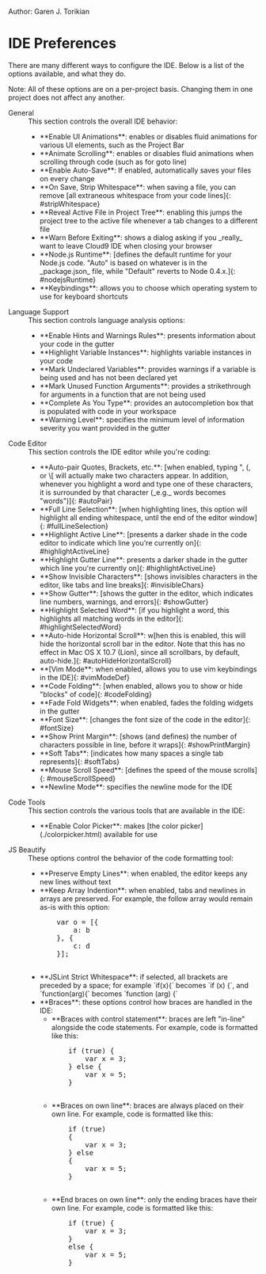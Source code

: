 Author: Garen J. Torikian

# IDE Preferences

There are many different ways to configure the IDE. Below is a list of the options available, and what they do.

Note: All of these options are on a per-project basis. Changing them in one project does not affect any another.

<dl>
<dt>General</dt>
<dd>This section controls the overall IDE behavior:
<ul>
  <li>**Enable UI Animations**: enables or disables fluid animations for various UI elements, such as the Project Bar</li>
  <li>**Animate Scrolling**: enables or disables fluid animations when scrolling through code (such as for goto line)</li>
  <li>**Enable Auto-Save**: If enabled, automatically saves your files on every change</li>
  <li>**On Save, Strip Whitespace**: when saving a file, you can remove [all extraneous whitespace from your code lines]{: #stripWhitespace}</li>
  <li>**Reveal Active File in Project Tree**: enabling this jumps the project tree to the active file whenever a tab changes to a different file</li>
  <li>**Warn Before Exiting**: shows a dialog asking if you _really_ want to leave Cloud9 IDE when closing your browser</li>
  <li>**Node.js Runtime**: [defines the default runtime for your Node.js code. "Auto" is based on whatever is in the _package.json_ file, while "Default" reverts to Node 0.4.x.]{: #nodejsRuntime}</li>
  <li>**Keybindings**: allows you to choose which operating system to use for keyboard shortcuts</li>
</ul>
</dd>
<dt>Language Support</dt>
<dd>This section controls language analysis options:
<ul>
   <li>**Enable Hints and Warnings Rules**: presents information about your code in the gutter</li>
   <li>**Highlight Variable Instances**: highlights variable instances in your code</li>
   <li>**Mark Undeclared Variables**: provides warnings if a variable is being used and has not been declared yet</li>
   <li>**Mark Unused Function Arguments**: provides a strikethrough for arguments in a function that are not being used</li>
   <li>**Complete As You Type**: provides an autocompletion box that is populated with code in your workspace</li>
   <li>**Warning Level**: specifies the minimum level of information severity you want provided in the gutter</li>
</ul>
</dd>
<dd>
<dt>Code Editor</dt>
<dd>This section controls the IDE editor while you're coding:
<ul>
  <li>**Auto-pair Quotes, Brackets, etc.**: [when enabled, typing ", (,  or \[ will actually make two characters appear. In addition, whenever you highlight a word and type one of these characters, it is surrounded by that character (_e.g._ words becomes "words")]{: #autoPair}</li>
  <li>**Full Line Selection**: [when highlighting lines, this option will highlight all ending whitespace, until the end of the editor window]{: #fullLineSelection}</li>
  <li>**Highlight Active Line**: [presents a darker shade in the code editor to indicate which line you're currently on]{: #highlightActiveLine}</li>
  <li>**Highlight Gutter Line**: presents a darker shade in the gutter which line you're currently on]{: #highlightActiveLine}</li>
  <li>**Show Invisible Characters**: [shows invisibles characters in the editor, like tabs and line breaks]{: #invisibleChars}</li>
  <li>**Show Gutter**: [shows the gutter in the editor, which indicates line numbers, warnings, and errors]{: #showGutter}</li>
  <li>**Highlight Selected Word**: [if you highlight a word, this highlights all matching words in the editor]{: #highlightSelectedWord}</li>
  <li>**Auto-hide Horizontal Scroll**: w[hen this is enabled, this will hide the horizontal scroll bar in the editor. Note that this has no effect in Mac OS X 10.7 (Lion), since all scrollbars, by default, auto-hide.]{: #autoHideHorizontalScroll}</li>
  <li>**[Vim Mode**: when enabled, allows you to use vim keybindings in the IDE]{: #vimModeDef}</li>
  <li>**Code Folding**: [when enabled, allows you to show or hide "blocks" of code]{: #codeFolding}</li>
  <li>**Fade Fold Widgets**: when enabled, fades the folding widgets in the gutter</li>
  <li>**Font Size**: [changes the font size of the code in the editor]{: #fontSize}</li>
  <li>**Show Print Margin**: [shows (and defines) the number of characters possible in line, before it wraps]{: #showPrintMargin}</li>
  <li>**Soft Tabs**: [indicates how many spaces a single tab represents]{: #softTabs}</li>
  <li>**Mouse Scroll Speed**: [defines the speed of the mouse scrolls]{: #mouseScrollSpeed}</li>
  <li>**Newline Mode**: specifies the newline mode for the IDE</li>
</dd>
<dd>
<dt>Code Tools</dt>
<dd>This section controls the various tools that are available in the IDE:
<ul>
  <li>**Enable Color Picker**: makes [the color picker](./colorpicker.html) available for use</li>
</dd>
<dt><a name="JSBeautify"></a>JS Beautify</dt>
<dd>These options control the behavior of the code formatting tool:  
<ul>
  <li>**Preserve Empty Lines**: when enabled, the editor keeps any new lines without text</li>
  <li>**Keep Array Indention**: when enabled, tabs and newlines in arrays are preserved. For example, the follow array would remain as-is with this option:
    <pre>
    var o = [{
        a: b
    }, {
        c: d
    }];
    </pre>
  </li>
  <li>**JSLint Strict Whitespace**: if selected, all brackets are preceded by a space; for example `if(x){` becomes `if (x) {`, and `function(arg){` becomes `function (arg) {`</li>
   <li>**Braces**: these options control how braces are handled in the IDE:
   <ul>
   <li>**Braces with control statement**: braces are left "in-line" alongside the code statements. For example, code is formatted like this:
    <pre>
    if (true) {
        var x = 3;
    } else {
        var x = 5;
    }
    </pre>
    </li>
   <li>**Braces on own line**: braces are always placed on their own line. For example, code is formatted like this:
    <pre>
    if (true)
    {
        var x = 3;
    } else
    {
        var x = 5;
    }
    </pre>
   </li>
   <li>**End braces on own line**: only the ending braces have their own line. For example, code is formatted like this:
    <pre>
    if (true) {
        var x = 3;
    }
    else {
        var x = 5;
    }
    </pre>
    </li>
    </ul>
</ul>
</dd>
</dl>